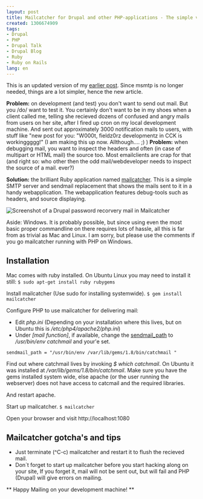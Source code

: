 ```yaml
---
layout: post
title: Mailcatcher for Drupal and other PHP-applications - The simple version
created: 1306674909
tags:
- Drupal
- PHP
- Drupal Talk
- Drupal Blog
- Ruby
- Ruby on Rails
lang: en
---
```

This is an updated version of my [earlier post](http://webschuur.com/publications/blogs/2011-05-28-catchmail_for_drupal_and_other_phpapplications#comment-78486). Since msmtp is no longer needed, things are a lot simpler, hence the new article.

**Problem:** on development (and test) you don't want to send out mail. But you /do/ want to test it. You certainly don't want to be in my shoes when a client called me, telling she recieved dozens of confused and angry mails from users on her site, after I fired up cron on my local development machine. And sent out approximately 3000 notification mails to users, with stuff like "new post for you: "W000t, fieldz0rz developmentz in CCK is workinggggg!" (I am making this up now. Allthough.... ;) )
**Problem:** when debugging mail, you want to inspect the headers and often (in case of multipart or HTML mail) the source too. Most emailclients are crap for that (and right so: who other then the odd mail/webdeveloper needs to inspect the source of a mail. ever?)

**Solution:** the brilliant Ruby application named [mailcatcher](https://github.com/sj26/mailcatcher). This is a simple SMTP server and sendmail replacement that shows the mails sent to it in a handy webapplication. The webapplication features debug-tools such as headers, and source displaying.

![Screenshot of a Drupal password recorvery mail in Mailcatcher](http://webschuur.com/files/mailcatcher_031.png)

<!--break-->

Aside: Windows. It is probably possible, but since using even the most basic proper commandline on there requires lots of hassle, all this is far from as trivial as Mac and Linux. I am sorry, but please use the comments if you go mailcatcher running with PHP on Windows.

## Installation

Mac comes with ruby installed. On Ubuntu Linux you may need to install it still:
`$ sudo apt-get install ruby rubygems`

Install mailcatcher (Use sudo for installing systemwide).
`$ gem install mailcatcher` 

Configure PHP to use mailcatcher for delivering mail:

* Edit *php.ini* (Depending on your installation where this lives, but on Ubuntu this is */etc/php4/apache2/php.ini*)
* Under *[mail function]*, if available, change the [sendmail_path](http://php.net/manual/en/mail.configuration.php#ini.sendmail-path) to */usr/bin/env catchmail* and your'e set.

`sendmail_path = "/usr/bin/env /var/lib/gems/1.8/bin/catchmail " `

Find out where catchmail lives by invoking *$ which catchmail*. On Ubuntu it was installed at */var/lib/gems/1.8/bin/catchmail*. Make sure you have the gems installed system wide, else apache (or the user running the webserver) does not have access to catcmail and the required libraries. 

And restart apache.

Start up mailcatcher.
`$ mailcatcher`

Open your browser and visit http://localhost:1080

## Mailcatcher gotcha's and tips

* Just terminate (^C-c) mailcatcher and restart it to flush the recieved mail.
* Don´t forget to start up mailcatcher before you start hacking along on your site, If you forget it, mail will not be sent out, but will fail and PHP (Drupal) will give errors on mailing.


** Happy Mailing on your development machine! **
